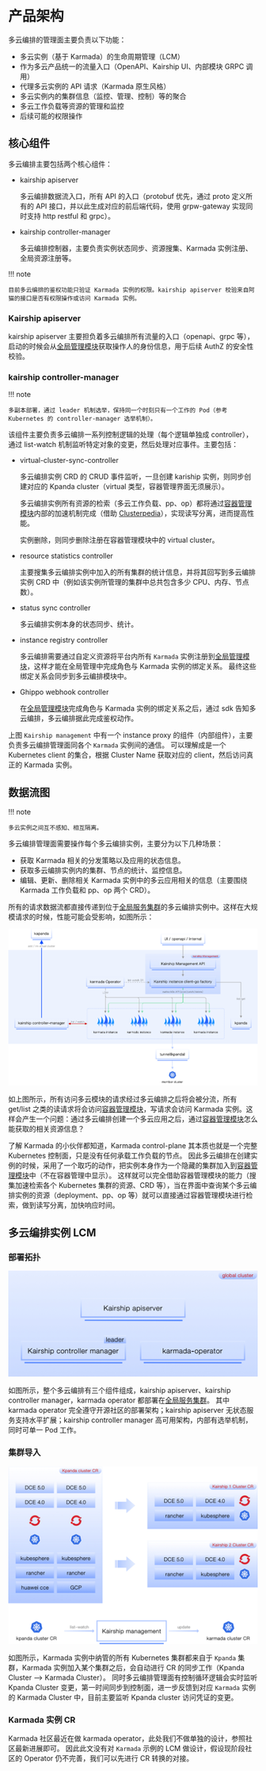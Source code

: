 # 产品架构

多云编排的管理面主要负责以下功能：

- 多云实例（基于 Karmada）的生命周期管理（LCM）
- 作为多云产品统一的流量入口（OpenAPI、Kairship UI、内部模块 GRPC 调用）
- 代理多云实例的 API 请求（Karmada 原生风格）
- 多云实例内的集群信息（监控、管理、控制）等的聚合
- 多云工作负载等资源的管理和监控
- 后续可能的权限操作

## 核心组件

多云编排主要包括两个核心组件：

- kairship apiserver

    多云编排数据流入口，所有 API 的入口（protobuf 优先，通过 proto 定义所有的 API 接口，并以此生成对应的前后端代码，使用 grpw-gateway 实现同时支持 http restful 和 grpc）。

- kairship controller-manager

    多云编排控制器，主要负责实例状态同步、资源搜集、Karmada 实例注册、全局资源注册等。

!!! note

    目前多云编排的鉴权功能只验证 Karmada 实例的权限。kairship apiserver 校验来自阿猫的接口是否有权限操作或访问 Karmada 实例。

### Kairship apiserver

kairship apiserver 主要担负着多云编排所有流量的入口（openapi、grpc 等），启动的时候会从[全局管理模块](../../ghippo/01ProductBrief/WhatisGhippo.md)获取操作人的身份信息，用于后续 AuthZ 的安全性校验。

<!--无状态服务，具体接口待补充（目前比较简单）-->

### kairship controller-manager

!!! note

    多副本部署，通过 leader 机制选举，保持同一个时刻只有一个工作的 Pod（参考 Kubernetes 的 controller-manager 选举机制）。

该组件主要负责多云编排一系列控制逻辑的处理（每个逻辑单独成 controller），通过 list-watch 机制监听特定对象的变更，然后处理对应事件。主要包括：

- virtual-cluster-sync-controller

    多云编排实例 CRD 的 CRUD 事件监听，一旦创建 kariship 实例，则同步创建对应的 Kpanda cluster（virtual 类型，容器管理界面无须展示）。

    多云编排实例所有资源的检索（多云工作负载、pp、op）都将通过[容器管理模块](../../kpanda/03ProductBrief/WhatisKPanda.md)内部的加速机制完成（借助 [Clusterpedia](../../community/clusterpedia.md)），实现读写分离，进而提高性能。

    实例删除，则同步删除注册在容器管理模块中的 virtual cluster。

- resource statistics controller

    主要搜集多云编排实例中加入的所有集群的统计信息，并将其回写到多云编排实例 CRD 中（例如该实例所管理的集群中总共包含多少 CPU、内存、节点数）。

- status sync controller

    多云编排实例本身的状态同步、统计。

- instance registry controller

    多云编排需要通过自定义资源将平台内所有 `Karmada` 实例注册到[全局管理模块](../../ghippo/01ProductBrief/WhatisGhippo.md)，这样才能在全局管理中完成角色与 Karmada 实例的绑定关系。
    最终这些绑定关系会同步到多云编排模块中。

- Ghippo webhook controller

    在[全局管理模块](../../ghippo/01ProductBrief/WhatisGhippo.md)完成角色与 Karmada 实例的绑定关系之后，通过 sdk 告知多云编排，多云编排据此完成鉴权动作。

上图 `Kairship management` 中有一个 instance proxy 的组件（内部组件），主要负责多云编排管理面同各个 `Karmada` 实例间的通信。
可以理解成是一个 Kubernetes client 的集合，根据 Cluster Name 获取对应的 client，然后访问真正的 Karmada 实例。

## 数据流图

!!! note

    多云实例之间互不感知、相互隔离。

多云编排管理面需要操作每个多云编排实例，主要分为以下几种场景：

- 获取 Karmada 相关的分发策略以及应用的状态信息。
- 获取多云编排实例内的集群、节点的统计、监控信息。
- 编辑、更新、删除相关 Karmada 实例中的多云应用相关的信息（主要围绕 Karmada 工作负载和 pp、op 两个 CRD）。

所有的请求数据流都直接传递到位于[全局服务集群](../../kpanda/07UserGuide/Clusters/ClusterRole.md)的多云编排实例中。这样在大规模请求的时候，性能可能会受影响，如图所示：

![数据流图](../images/arch_kairship_instance.jpg)

如上图所示，所有访问多云模块的请求经过多云编排之后将会被分流，所有 get/list 之类的读请求将会访问[容器管理模块](../../kpanda/03ProductBrief/WhatisKPanda.md)，写请求会访问 Karmada 实例。这样会产生一个问题：通过多云编排创建一个多云应用之后，通过[容器管理模块](../../kpanda/03ProductBrief/WhatisKPanda.md)怎么能获取的相关资源信息？

了解 Karmada 的小伙伴都知道，Karmada control-plane 其本质也就是一个完整 Kubernetes 控制面，只是没有任何承载工作负载的节点。
因此多云编排在创建实例的时候，采用了一个取巧的动作，把实例本身作为一个隐藏的集群加入到[容器管理模块](../../kpanda/03ProductBrief/WhatisKPanda.md)中（不在容器管理中显示）。
这样就可以完全借助容器管理模块的能力（搜集加速检索各个 Kubernetes 集群的资源、CRD 等），当在界面中查询某个多云编排实例的资源（deployment、pp、op 等）就可以直接通过容器管理模块进行检索，做到读写分离，加快响应时间。

## 多云编排实例 LCM

### 部署拓扑

![部署拓扑](../images/deploy_topology.jpg)

如图所示，整个多云编排有三个组件组成，kairship apiserver、kairship controller manager，karmada operator 都部署在[全局服务集群](../../kpanda/07UserGuide/Clusters/ClusterRole.md)。
其中 karmada operator 完全遵守开源社区的部署架构；kairship apiserver 无状态服务支持水平扩展；kairship controller manager 高可用架构，内部有选举机制，同时可单一 Pod 工作。

### 集群导入

![集群导入](../images/cluster_sync.jpg)

如图所示，Karmada 实例中纳管的所有 Kubernetes 集群都来自于 `Kpanda` 集群，Karmada 实例加入某个集群之后，会自动进行 CR 的同步工作（Kpanda Cluster --> Karmada Cluster）。
同时多云编排管理面有控制循环逻辑会实时监听 Kpanda Cluster 变更，第一时间同步到控制面，进一步反馈到对应 `Karmada` 实例的 Karmada Cluster 中，目前主要监听 Kpanda cluster 访问凭证的变更。

### Karmada 实例 CR

Karmada 社区最近在做 karmada operator，此处我们不做单独的设计，参照社区最新进展即可。
因此此文没有对 `Karmada` 示例的 LCM 做设计，假设现阶段社区的 Operator 仍不完善，我们可以先进行 CR 转换的对接。
